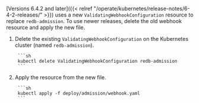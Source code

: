  [Versions 6.4.2 and later]({{< relref "/operate/kubernetes/release-notes/6-4-2-releases/" >}}) uses a new `ValidatingWebhookConfiguration` resource to replace `redb-admission`. To use newer releases, delete the old webhook resource and apply the new file.

1. Delete the existing `ValidatingWebhookConfiguration` on the Kubernetes cluster (named `redb-admission`).

        ```sh
        kubectl delete ValidatingWebhookConfiguration redb-admission
        ```

1. Apply the resource from the new file.

        ```sh
        kubectl apply -f deploy/admission/webhook.yaml
        ```